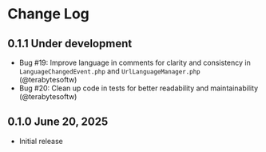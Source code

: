 # Change Log

## 0.1.1 Under development

- Bug #19: Improve language in comments for clarity and consistency in `LanguageChangedEvent.php` and `UrlLanguageManager.php` (@terabytesoftw)
- Bug #20: Clean up code in tests for better readability and maintainability (@terabytesoftw)

## 0.1.0 June 20, 2025

- Initial release
